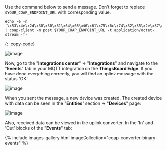 Use the command below to send a message. Don’t forget to replace `$YOUR_COAP_ENDPOINT_URL` with corresponding value.

```shell
echo -e -n '\x53\x4e\x2d\x30\x30\x31\x64\x65\x66\x61\x75\x6c\x74\x32\x35\x2e\x37\x36\x39' | coap-client -m post $YOUR_COAP_ENDPOINT_URL -t application/octet-stream -f-
```
{: .copy-code}

![image](https://img.tbqa.cloud/pe/edge/integrations/coap/terminal-coap-binary-payload-1-edge.png)

Now, go to the "**Integrations center**" -> "**Integrations**" and navigate to the "**Events**" tab in your MQTT integration on the **ThingsBoard Edge**. If you have done everything correctly, you will find an uplink message with the status 'OK'.

![image](https://img.tbqa.cloud/pe/edge/integrations/coap/integration-events-coap-1-edge.png)

When you sent the message, a new device was created. The created device with data can be seen in the "**Entities**" section -> "**Devices**" page:

![image](https://img.tbqa.cloud/pe/edge/integrations/coap/device-coap-1-edge.png)

Also, received data can be viewed in the uplink converter. In the 'In' and 'Out' blocks of the "**Events**" tab:

{% include images-gallery.html imageCollection="coap-converter-binary-events" %}